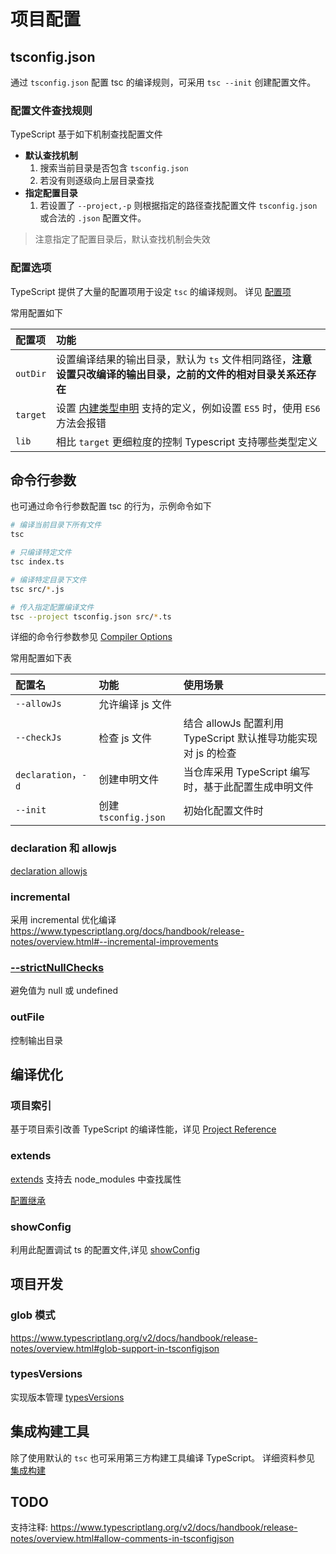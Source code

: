 # 项目配置


## tsconfig.json
通过 `tsconfig.json` 配置 tsc 的编译规则，可采用 `tsc --init` 创建配置文件。

### 配置文件查找规则
TypeScript 基于如下机制查找配置文件

* **默认查找机制**
  1. 搜索当前目录是否包含 `tsconfig.json`
  2. 若没有则逐级向上层目录查找
* **指定配置目录**  
  1. 若设置了 `--project,-p` 则根据指定的路径查找配置文件 `tsconfig.json` 或合法的 `.json` 配置文件。

> 注意指定了配置目录后，默认查找机制会失效

### 配置选项
TypeScript 提供了大量的配置项用于设定 `tsc` 的编译规则。
详见 [配置项](https://www.typescriptlang.org/v2/en/tsconfig#allowJs)

常用配置如下

| 配置项   | 功能                                                                                                             |
| :------- | :--------------------------------------------------------------------------------------------------------------- |
| `outDir` | 设置编译结果的输出目录，默认为 `ts` 文件相同路径，**注意设置只改编译的输出目录，之前的文件的相对目录关系还存在** |
| `target` | 设置 [内建类型申明](./8.declare.md#内建类型申明) 支持的定义，例如设置 `ES5` 时，使用 `ES6` 方法会报错 |
| `lib` | 相比 `target` 更细粒度的控制 Typescript 支持哪些类型定义|


## 命令行参数
也可通过命令行参数配置 tsc 的行为，示例命令如下

```bash
# 编译当前目录下所有文件
tsc

# 只编译特定文件
tsc index.ts

# 编译特定目录下文件
tsc src/*.js

# 传入指定配置编译文件
tsc --project tsconfig.json src/*.ts
```

详细的命令行参数参见 [Compiler Options](https://www.typescriptlang.org/docs/handbook/compiler-options.html)

常用配置如下表

| 配置名              | 功能                 | 使用场景                                                      |
| :------------------ | :------------------- | :------------------------------------------------------------ |
| `--allowJs`         | 允许编译 js 文件     |
| `--checkJs`         | 检查 js 文件         | 结合 allowJs 配置利用 TypeScript 默认推导功能实现对 js 的检查 |
| `declaration`，`-d` | 创建申明文件         | 当仓库采用 TypeScript 编写时，基于此配置生成申明文件          |
| `--init`            | 创建 `tsconfig.json` | 初始化配置文件时                                              |

### declaration 和 allowjs

[declaration allowjs](https://www.typescriptlang.org/docs/handbook/release-notes/overview.html#--declaration-and---allowjs)
### incremental
采用 incremental 优化编译  https://www.typescriptlang.org/docs/handbook/release-notes/overview.html#--incremental-improvements

### [--strictNullChecks](https://www.typescriptlang.org/v2/docs/handbook/release-notes/overview.html#--strictnullchecks)
避免值为 null 或 undefined 

### outFile
控制输出目录
## 编译优化
### 项目索引
<!-- TODO: 补充实际的使用案例 -->
基于项目索引改善 TypeScript 的编译性能，详见 [Project Reference](https://www.typescriptlang.org/docs/handbook/project-references.html)


### extends
<!-- TODO: 补充 extends 属性讲解 -->
[extends](https://www.typescriptlang.org/v2/docs/handbook/release-notes/overview.html#tsconfigjson-inheritance-via-nodejs-packages) 支持去 node_modules 中查找属性

[配置继承](https://www.typescriptlang.org/v2/docs/handbook/release-notes/overview.html#configuration-inheritance)

### showConfig
利用此配置调试 ts 的配置文件,详见 [showConfig](https://www.typescriptlang.org/v2/docs/handbook/release-notes/overview.html#the-new---showconfig-flag)


## 项目开发

### glob 模式
<!-- TODO: 补充此资料 -->
<https://www.typescriptlang.org/v2/docs/handbook/release-notes/overview.html#glob-support-in-tsconfigjson>

### typesVersions
<!-- 补充实际使用示例 -->
实现版本管理 [typesVersions](https://www.typescriptlang.org/v2/docs/handbook/release-notes/overview.html#version-selection-with-typesversions)

## 集成构建工具
除了使用默认的 `tsc` 也可采用第三方构建工具编译 TypeScript。
详细资料参见 [集成构建](https://www.typescriptlang.org/docs/handbook/integrating-with-build-tools.html)

## TODO
支持注释: https://www.typescriptlang.org/v2/docs/handbook/release-notes/overview.html#allow-comments-in-tsconfigjson